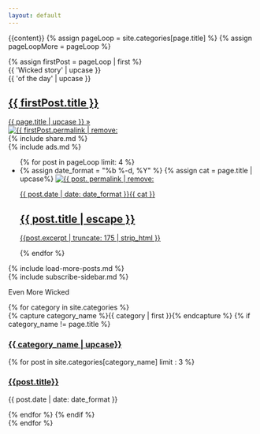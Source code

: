 ```yaml
---
layout: default
---
```

{{content}}
{% assign pageLoop = site.categories[page.title] %}
{% assign pageLoopMore = pageLoop %}
<section class = 'flex-in'>
{% assign firstPost = pageLoop | first %}
<div class = 'hold-featured'>
  <div class = 'flex featured'>
    <div class = 'child third flex'>
      <div class = 'catch items child'>
        <div class = 'left'>{{ 'Wicked story' | upcase }}</div>
        <div class = 'right'>{{ 'of the day' | upcase }}</div>
      </div>
      <a  href = '{{ firstPost.url | relative_url }}' class = 'title {{ page.title | downcase }} items child flex'>
        <h1>{{ firstPost.title }}</h1>
        <span>{{ page.title | upcase }} &raquo;</span>
      </a>
    </div>
    <a href = '{{ firstPost.url | relative_url }}' class = 'child main '>
      <img src = '{{ site.baseurl }}/assets/posts/{{ firstPost.permalink | remove: '/'}}.jpg' alt = '{{ firstPost.permalink | remove: '/' }}'>
    </a>
  </div>
    {% include share.md %}
</div>
{% include ads.md %}
<ul class="post-list">
  {% for post in pageLoop  limit: 4 %}
    <li class = 'flex out post-item'>  
      {% assign date_format = "%b %-d, %Y" %}
      {% assign cat = page.title | upcase%}
      <a class="post-image child main" href="{{ post.url | relative_url }}">
        <img src = '{{ site.baseurl }}/assets/posts/{{ post. permalink | remove: '/'}}.jpg' alt = '{{ post. permalink | remove: '/'}}'>
      </a>
      <a class = 'post-summary child third flex-down' href="{{ post.url | relative_url }}">
        <p class = 'flex out'><span class="post-meta">{{ post.date | date: date_format }}</span><span class = 'right {{ cat | downcase }}'>{{ cat }}</span></p>
        <p><h1>{{ post.title | escape }}</h1></p>
        <p class = 'post-excerpt'>{{post.excerpt | truncate: 175 | strip_html }}</p>
      </a>
    </li>
    {% endfor %}
  </ul>
</section>
<section class = 'flex-in'>
  {% include load-more-posts.md %}
  <aside class = 'child third'>
    {% include subscribe-sidebar.md %}
    <div id="archives">
    <p class = 'more'>Even More Wicked</p>
    {% for category in site.categories %}
      <div class="archive-group">
        {% capture category_name %}{{ category | first }}{% endcapture %}
        {% if category_name != page.title %}
        <div id="#{{ category_name | slugize }}"></div>
        <p></p>
        <a  href="{{site.baseurl}}/category/{{  category_name | downcase }}"><h3 class="right category-head {{ category_name | downcase }}">{{ category_name | upcase}}</h3></a>
        <a name="{{ category_name | slugize }}"></a>
        {% for post in site.categories[category_name] limit : 3 %}
        <div class="archive-item">
          <h3><a href="{{ site.baseurl }}{{ post.url }}">{{post.title}}</a></h3>
          <p><span class="post-meta">{{ post.date | date: date_format }}</span></p>
        </div>
        {% endfor %}
        {% endif %}
      </div>
    {% endfor %}
    </div>
  </aside >
</section>
